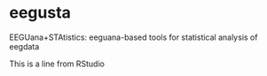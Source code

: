 # eegusta
EEGUana+STAtistics: eeguana-based tools for statistical analysis of eegdata

This is a line from RStudio 